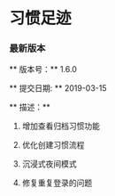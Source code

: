# 习惯足迹

### 最新版本

** 版本号：** 1.6.0

** 提交日期:  **  2019-03-15

** 描述：**

1. 增加查看归档习惯功能

2. 优化创建习惯流程

3. 沉浸式夜间模式

4. 修复重复登录的问题
